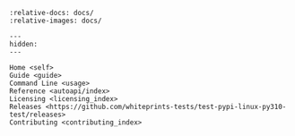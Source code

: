 <!--
SPDX-FileCopyrightText: © 2024 Romain Brault <mail@romainbrault.com>

SPDX-License-Identifier: CC0-1.0
-->

```{include} ../README.md
:relative-docs: docs/
:relative-images: docs/
```

```{toctree}
---
hidden:
---

Home <self>
Guide <guide>
Command Line <usage>
Reference <autoapi/index>
Licensing <licensing_index>
Releases <https://github.com/whiteprints-tests/test-pypi-linux-py310-test/releases>
Contributing <contributing_index>
```
